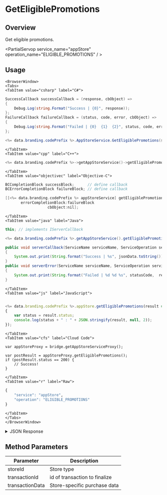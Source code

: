 # GetEligiblePromotions
## Overview
Get eligible promotions.

<PartialServop service_name="appStore" operation_name="ELIGIBLE_PROMOTIONS" / >

## Usage

```mdx-code-block
<BrowserWindow>
<Tabs>
<TabItem value="csharp" label="C#">
```

```csharp
SuccessCallback successCallback = (response, cbObject) =>
{
    Debug.Log(string.Format("Success | {0}", response));
};
FailureCallback failureCallback = (status, code, error, cbObject) =>
{
    Debug.Log(string.Format("Failed | {0}  {1}  {2}", status, code, error));
};

<%= data.branding.codePrefix %>.AppStoreService.GetEligiblePromotions(successCallback, failureCallback);
```

```mdx-code-block
</TabItem>
<TabItem value="cpp" label="C++">
```

```cpp
<%= data.branding.codePrefix %>->getAppStoreService()->getEligiblePromotions(this);
```

```mdx-code-block
</TabItem>
<TabItem value="objectivec" label="Objective-C">
```

```objectivec
BCCompletionBlock successBlock;      // define callback
BCErrorCompletionBlock failureBlock; // define callback

[[<%= data.branding.codePrefix %> appStoreService] getEligiblePromotions:successBlock
       errorCompletionBlock:failureBlock
                   cbObject:nil];
```

```mdx-code-block
</TabItem>
<TabItem value="java" label="Java">
```

```java
this; // implements IServerCallback

<%= data.branding.codePrefix %>.getAppStoreService().getEligiblePromotions(this);

public void serverCallback(ServiceName serviceName, ServiceOperation serviceOperation, JSONObject jsonData)
{
    System.out.print(String.format("Success | %s", jsonData.toString()));
}
public void serverError(ServiceName serviceName, ServiceOperation serviceOperation, int statusCode, int reasonCode, String jsonError)
{
    System.out.print(String.format("Failed | %d %d %s", statusCode,  reasonCode, jsonError.toString()));
}
```

```mdx-code-block
</TabItem>
<TabItem value="js" label="JavaScript">
```

```javascript

<%= data.branding.codePrefix %>.appStore.getEligiblePromotions(result =>
{
	var status = result.status;
	console.log(status + " : " + JSON.stringify(result, null, 2));
});
```

```mdx-code-block
</TabItem>
<TabItem value="cfs" label="Cloud Code">
```

```cfscript
var appStoreProxy = bridge.getAppStoreServiceProxy();

var postResult = appStoreProxy.getEligiblePromotions();
if (postResult.status == 200) {
    // Success!
}
```

```mdx-code-block
</TabItem>
<TabItem value="r" label="Raw">
```

```r
{
	"service": "appStore",
	"operation": "ELIGIBLE_PROMOTIONS"
}
```

```mdx-code-block
</TabItem>
</Tabs>
</BrowserWindow>
```

<details>
<summary>JSON Response</summary>

```json
{
    "status": 200,
    "data": {
        "promotions": [
            {
                "gameId": "10019",
                "promotionId": 9,
                "type": "SCHEDULED",
                "name": "session >= 2",
                "message": "test1",
                "enabled": true,
                "targetAllUsers": false,
                "segments": [
                    5
                ],
                "prices": [
                    {
                        "itemId": "regGems150",
                        "priceId": 1
                    }
                ],
                "notifications": [
                    {
                        "trigger": "ACTIVATED",
                        "notificationTemplateId": 10
                    }
                ],
                "customJson": {
                    "key": "value"
                },
                "startAt": 1415374185745,
                "endAt": 1415806185745,
                "createdAt": 0,
                "updatedAt": 1415729753294
            }
        ]
    }
}
```
</details>

## Method Parameters
Parameter | Description
--------- | -----------
storeId | Store type
transactionId | id of transaction to finalize
transactionData | Store-specific purchase data


